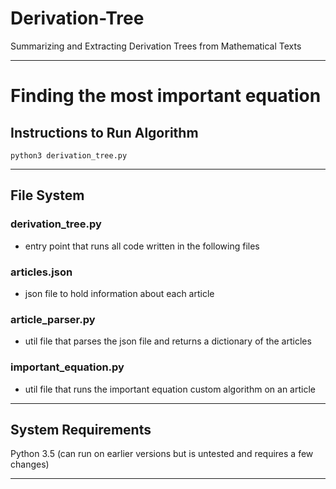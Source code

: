 # Derivation-Tree
Summarizing and Extracting Derivation Trees from Mathematical Texts

- - - -

# Finding the most important equation

## Instructions to Run Algorithm
```
python3 derivation_tree.py
```
- - - -
## File System
### derivation_tree.py
- entry point that runs all code written in the following files
### articles.json
- json file to hold information about each article
### article_parser.py
- util file that parses the json file and returns a dictionary of the articles
### important_equation.py
- util file that runs the important equation custom algorithm on an article
- - - - 
## System Requirements
Python 3.5 (can run on earlier versions but is untested and requires a few changes)
- - - -
